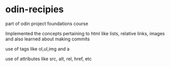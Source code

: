 # odin-recipies
part of odin project foundations course

Implemented the concepts pertaining to html like lists, relative links, images and also learned about making commits 

use of tags like ol,ul,img and a

use of attributes like src, alt, rel, href, etc
